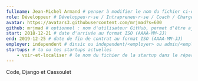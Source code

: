 ```yaml
---
fullname: Jean-Michel Armand # penser à modifier le nom du fichier ci-dessus en prenom.nom.md !
role: Développeur # Développeu·r·se / Intrapreneu·r·se / Coach / Chargé de développement / ...
avatar: https://avatars3.githubusercontent.com/mrjmad?s=600
github: mrjmad # optionnel : nom d'utilisateur GitHub, permet d'être ajouté automatiquement à l'organisation GitHub betagouv
start: 2018-12-21 # date d'arrivée au format ISO (AAAA-MM-JJ)
end: 2019-12-25 # date de fin de contrat au format ISO (AAAA-MM-JJ)
employer: independent # dinsic ou independent/<employer> ou admin/<employer> ou service/octo
startups: # ta ou tes startups actuelles
    - voir-et-localiser # le nom du fichier de la startup dans le répertoire /content/_startups/ sans l'extension .md
---
```


Code, Django et Cassoulet
